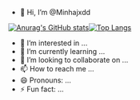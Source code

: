 - 👋 Hi, I’m @Minhajxdd

[![Anurag's GitHub stats](https://github-readme-stats.vercel.app/api?username=Minhajxdd)](https://github.com/anuraghazra/github-readme-stats)[![Top Langs](https://github-readme-stats.vercel.app/api/top-langs/?username=Minhajxdd&layout=donut)](https://github.com/anuraghazra/github-readme-stats)

- 👀 I’m interested in ...
- 🌱 I’m currently learning ...
- 💞️ I’m looking to collaborate on ... 
- 📫 How to reach me ...
- 😄 Pronouns: ...
- ⚡ Fun fact: ...

<!---
Minhajxdd/Minhajxdd is a ✨ special ✨ repository because its `README.md` (this file) appears on your GitHub profile.
You can click the Preview link to take a look at your changes.
--->
